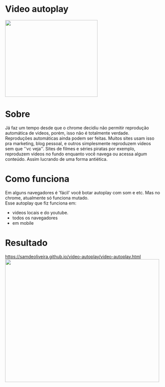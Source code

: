 # Video autoplay
<img src="https://uploaddeimagens.com.br/images/004/161/830/original/Screenshot_2.png" height="250" width="300">

# Sobre
Já faz um tempo desde que o chrome decidiu não permitir reprodução automática de videos, porém, isso não é totalmente verdade.
<br>
Reproduções automáticas ainda podem ser feitas. Muitos sites usam isso pra marketing, blog pessoal, e outros simplesmente reproduzem videos sem que ''vc veja''.
Sites de filmes e séries piratas por exemplo, reproduzem videos no fundo enquanto você navega ou acessa algum conteúdo. Assim lucrando de uma forma antiética.
# Como funciona
Em alguns navegadores é 'fácil' você botar autoplay com som e etc. Mas no chrome, atualmente só funciona mutado. <br>
Esse autoplay que fiz funciona em: <br> 
- videos locais e do youtube. <br>
- todos os navegadores <br>
- em mobile


# Resultado
<a href="https://samdeoliveira.github.io/video-autoplay/video-autoplay.html">
https://samdeoliveira.github.io/video-autoplay/video-autoplay.html
  <br>
<img src="https://uploaddeimagens.com.br/images/004/161/830/original/Screenshot_2.png" height="400" width="500">
